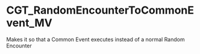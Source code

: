 # CGT_RandomEncounterToCommonEvent_MV
Makes it so that a Common Event executes instead of a normal Random Encounter
